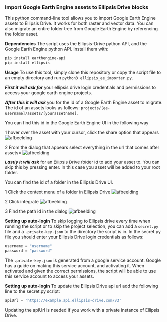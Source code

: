 
### Import Google Earth Engine assets to Ellipsis Drive blocks

This python command-line tool allows you to import Google Earth Engine assets to Ellipsis Drive. It works for both raster and vector data. You can also migrate an entire folder tree from Google Earth Engine by referencing the folder asset.

**Dependencies**
The script uses the Ellipsis-Drive python API, and the Google Earth Engine python API. Install them with:

```bash
pip install earthengine-api
pip install ellipsis
```

**Usage**
To use this tool, simply clone this repository or copy the script file to an empty directory and run `python3 ellipsis_ee_importer.py`. 

***First it will ask for*** your ellipsis drive login credentials and permissions to access your google earth engine projects.


***After this it will ask*** you for the id of a Google Earth Engine asset to migrate. The id of an assets looks as follows:
`projects/[ee-username]/assets/[yourassetname]`.

You can find this id in the Google Earth Engine UI in the following way

1 hover over the asset with your cursor, click the share option that appears
![afbeelding](https://github.com/ellipsis-drive/ellipsis-google-earth-engine-porting/assets/52099544/20ecce1c-1186-4672-ad43-825f51664719)

2 From the dialog that appears select everything in the url that comes after assets=
![afbeelding](https://github.com/ellipsis-drive/ellipsis-google-earth-engine-porting/assets/52099544/ee639a91-5c14-49a4-adef-ca6715ce3bb9)

***Lastly it will ask*** for an Ellipsis Drive folder id to add your asset to. You can skip this by pressing enter. In this case you asset will be added to your root folder.

You can find the id of a folder in the Ellipsis Drive UI.

1 Click the context menu of a folder in Ellipsis Drive
![afbeelding](https://github.com/ellipsis-drive/ellipsis-google-earth-engine-porting/assets/52099544/e334c9ee-e4bf-4fab-8d6f-c279edddc7d3)

2 Click integrate
![afbeelding](https://github.com/ellipsis-drive/ellipsis-google-earth-engine-porting/assets/52099544/e95ba4d0-ee3e-4682-a45b-335e74142b7e)

3 Find the path id in the dialog
![afbeelding](https://github.com/ellipsis-drive/ellipsis-google-earth-engine-porting/assets/52099544/8d4933ba-5c15-402c-81b0-a2f1e0fff213)


**Setting up auto-login**
To skip logging to Ellipsis drive every time when running the script or to skip the project selection, you can add a `secret.py` file and a `.private-key.json` to the directory the script is in. In the secret.py file you should enter your Ellipsis Drive login credentials as follows:

```py
username = "username"
password = "password"
```

The `.private-key.json` is generated from a google service account. Google has a guide on making this service account, and activating it. When activated and given the correct permissions, the script will be able to use this service account to access your assets.

**Setting up auto-login**
To update the Ellipsis Drive api url add the following line to the secret.py script:
```py
apiUrl = 'https://example.api.ellipsis-drive.com/v3'
```
Updating the apiUrl is needed if you work with a private instance of Ellipsis Drive.





